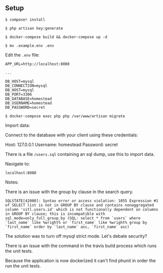 ## Setup

`$ composer install`

`$ php artisan key:generate`

`$ docker-compose build && docker-compose up -d`

`$ mv .example.env .env`

Edit the ```.env``` file:

```
APP_URL=http://localhost:8080

...

DB_HOST=mysql
DB_CONNECTION=mysql
DB_HOST=mysql
DB_PORT=3306
DB_DATABASE=homestead
DB_USERNAME=homestead
DB_PASSWORD=secret

```


`$ docker-compose exec php php /var/www/artisan migrate`

Import data:

Connect to the database with your client using these credentials:

Host: 127.0.0.1
Username: homestead
Password: secret

There is a file `/users.sql` containing an sql dump, use this to import data.



Navigate to:

`localhost:8080`

Notes:

There is an issue with the group by clause in the search query.

``` SQLSTATE[42000]: Syntax error or access violation: 1055 Expression #1 of SELECT list is not in GROUP BY clause and contains nonaggregated column 'vitl.users.id' which is not functionally dependent on columns in GROUP BY clause; this is incompatible with sql_mode=only_full_group_by (SQL: select * from `users` where `last_name` like %wright% or `first_name` like %wright% group by `first_name` order by `last_name` asc, `first_name` asc) ```

The solution was to turn off mysql strict mode. Let's debate security?


There is an issue with the command in the travis build process which runs the unit tests.

Because the application is now dockerized it can't find phunit in order the run the unit tests.
